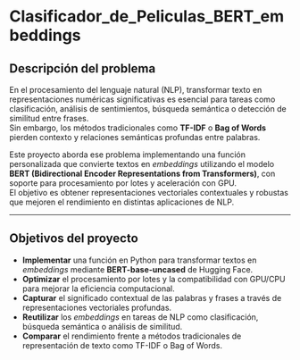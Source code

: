 # Clasificador_de_Peliculas_BERT_embeddings

## Descripción del problema  

En el procesamiento del lenguaje natural (NLP), transformar texto en representaciones numéricas significativas es esencial para tareas como clasificación, análisis de sentimientos, búsqueda semántica o detección de similitud entre frases.  
Sin embargo, los métodos tradicionales como **TF-IDF** o **Bag of Words** pierden contexto y relaciones semánticas profundas entre palabras.  

Este proyecto aborda ese problema implementando una función personalizada que convierte textos en *embeddings* utilizando el modelo **BERT (Bidirectional Encoder Representations from Transformers)**, con soporte para procesamiento por lotes y aceleración con GPU.  
El objetivo es obtener representaciones vectoriales contextuales y robustas que mejoren el rendimiento en distintas aplicaciones de NLP.  

---

## Objetivos del proyecto  

- **Implementar** una función en Python para transformar textos en *embeddings* mediante **BERT-base-uncased** de Hugging Face.  
- **Optimizar** el procesamiento por lotes y la compatibilidad con GPU/CPU para mejorar la eficiencia computacional.  
- **Capturar** el significado contextual de las palabras y frases a través de representaciones vectoriales profundas.  
- **Reutilizar** los *embeddings* en tareas de NLP como clasificación, búsqueda semántica o análisis de similitud.  
- **Comparar** el rendimiento frente a métodos tradicionales de representación de texto como TF-IDF o Bag of Words.  
